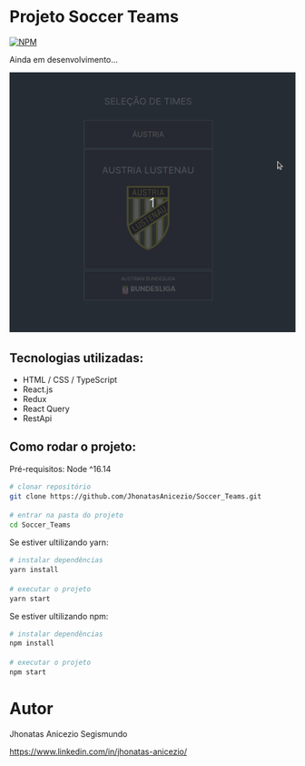 # Projeto Soccer Teams
[![NPM](https://img.shields.io/npm/l/react)](https://github.com/JhonatasAnicezio/Soccer_Teams/blob/main/LICENCE)

Ainda em desenvolvimento...

![Animação do App](./src/assets/Peek%202023-04-30%2015-57.gif)

## Tecnologias utilizadas:
  - HTML / CSS / TypeScript
  - React.js
  - Redux
  - React Query
  - RestApi
  
## Como rodar o projeto:
Pré-requisitos: Node ^16.14

```bash
# clonar repositório
git clone https://github.com/JhonatasAnicezio/Soccer_Teams.git

# entrar na pasta do projeto
cd Soccer_Teams
```


Se estiver ultilizando yarn:

```bash
# instalar dependências
yarn install

# executar o projeto
yarn start
```
Se estiver ultilizando npm:

```bash
# instalar dependências
npm install

# executar o projeto
npm start
```
# Autor

Jhonatas Anicezio Segismundo

https://www.linkedin.com/in/jhonatas-anicezio/
